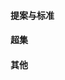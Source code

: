#### 提案与标准
<div class="item-row">
    <Item img="../assets/img/item-imgs/tc39.ico" title="TC39 proposals" href="https://github.com/tc39/proposals" />
    <Item img="../assets/img/item-imgs/ecma262.ico" title="ECMA262" href="https://tc39.es/ecma262/" />
    <Item img="../assets/img/item-imgs/w3c.png" title="W3C" href="https://www.w3.org/" />
</div>

#### 超集
<div class="item-row">
    <Item img="../assets/img/item-imgs/typescript.png" title="TypeScript" href="https://www.tslang.cn/" />
</div>

#### 其他
<div class="item-row">
    <Item img="../assets/img/item-imgs/es6.png" title="ECMAScript 6 入门" href="https://es6.ruanyifeng.com/" />
    <Item img="../assets/img/item-imgs/jsscret.ico" title="JavaScript 秘密花园" href="https://bonsaiden.github.io/JavaScript-Garden/zh/" />
    <Item img="../assets/img/item-imgs/jstips.png" title="Js Tips" href="https://www.jstips.co/" />
</div>
